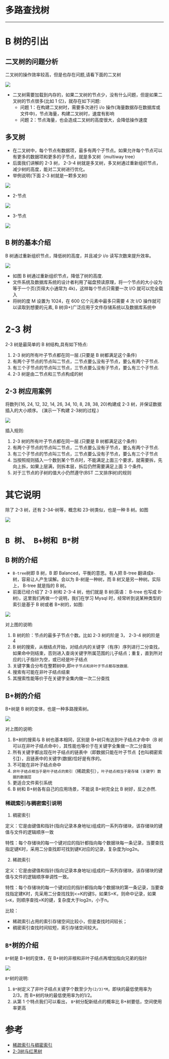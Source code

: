 # 多路查找树

---

# B 树的引出

## 二叉树的问题分析

二叉树的操作效率较高，但是也存在问题,请看下面的二叉树

![](../images/2020/08/20200806152143.png)


+   二叉树需要加载到内存的，如果二叉树的节点少，没有什么问题，但是如果二叉树的节点很多(比如 1 亿)，就存在如下问题:
    *   问题 1：在构建二叉树时，需要多次进行 i/o 操作(海量数据存在数据库或文件中)，节点海量，构建二叉树时，速度有影响
    *   问题 2：节点海量，也会造成二叉树的高度很大，会降低操作速度

## 多叉树

+   在二叉树中，每个节点有数据项，最多有两个子节点。如果允许每个节点可以有更多的数据项和更多的子节点，就是多叉树（multiway tree）
+   后面我们讲解的 2-3 树， 2-3-4 树就是多叉树，多叉树通过重新组织节点，减少树的高度，能对二叉树进行优化。
+   举例说明(下面 2-3 树就是一颗多叉树)

![](../images/2020/08/20200806203405.png)

+   2-节点

![](../images/2020/08/20200806203517.png)

+   3-节点

![](../images/2020/08/20200806203530.png)


## B 树的基本介绍

B 树通过重新组织节点，降低树的高度，并且减少 i/o 读写次数来提升效率。

![](../images/2020/08/20200806203609.png)

+   如图 B 树通过重新组织节点，降低了树的高度.
+   文件系统及数据库系统的设计者利用了磁盘预读原理，将一个节点的大小设为等于一个页(页得大小通常为 4k)，这样每个节点只需要一次 I/O 就可以完全载入
+   将树的度 M 设置为 1024，在 600 亿个元素中最多只需要 4 次 I/O 操作就可以读取到想要的元素, B 树(B+)广泛应用于文件存储系统以及数据库系统中

# 2-3 树

2-3 树是最简单的 B 树结构,具有如下特点:

1.  2-3 树的所有叶子节点都在同一层.(只要是 B 树都满足这个条件)
2.  有两个子节点的节点叫二节点，二节点要么没有子节点，要么有两个子节点.
3.  有三个子节点的节点叫三节点，三节点要么没有子节点，要么有三个子节点.
4.  2-3 树是由二节点和三节点构成的树

## 2-3 树应用案例

将数列{16, 24, 12, 32, 14, 26, 34, 10, 8, 28, 38, 20}构建成 2-3 树，并保证数据插入的大小顺序。 (演示一下构建 2-3树的过程.)

![](../images/2020/08/20200806204046.png)

插入规则:

1.  2-3 树的所有叶子节点都在同一层.(只要是 B 树都满足这个条件)
2.  有两个子节点的节点叫二节点，二节点要么没有子节点，要么有两个子节点.
3.  有三个子节点的节点叫三节点，三节点要么没有子节点，要么有三个子节点
4.  当按照规则插入一个数到某个节点时，不能满足上面三个要求，就需要拆，先向上拆，如果上层满，则拆本层，拆后仍然需要满足上面 3 个条件。
5.  对于三节点的子树的值大小仍然遵守(BST 二叉排序树)的规则

# 其它说明

除了 2-3 树，还有 2-34-树等，概念和 23-树类似，也是一种 B 树。如图

![](../images/2020/08/20200806204217.png)

# `B 树、 B+树和 B*树`

## B 树的介绍

+   `B-tree`树即 B 树，B 即 Balanced，平衡的意思。有人把 B-tree 翻译成`B-`树，容易让人产生误解。会以为 B-树是一种树，而 B 树又是另一种树。实际上， B-tree 就是指的 B 树。
+   前面已经介绍了 2-3 树和 2-3-4 树，他们就是 B 树(英语： B-tree 也写成 B-树)，这里我们再做一个说明，我们在学习 Mysql 时，经常听到说某种类型的索引是基于 B 树或者 B+树的，如图:

![](../images/2020/08/20200806204452.png)

对上图的说明:

1.   B 树的阶：节点的最多子节点个数。比如 2-3 树的阶是 3， 2-3-4 树的阶是 4
2.   B 树的搜索，从根结点开始，对结点内的关键字（有序）序列进行二分查找，如果命中则结束，否则进入查询关键字所属范围的儿子结点；重复，直到所对应的儿子指针为空，或已经是叶子结点
3.  关键字集合分布在整颗树中,即`叶子节点和非叶子节点都存放数据`.
4.  搜索有可能在非叶子结点结束
5.  其搜索性能等价于在关键字全集内做一次二分查找

## B+树的介绍

B+树是 B 树的变体，也是一种多路搜索树。

![](../images/2020/08/20200806205312.png)


对上图的说明:

1.  B+树的搜索与 B 树也基本相同，区别是 B+树只有达到叶子结点才命中（B 树可以在非叶子结点命中），其性能也等价于在关键字全集做一次二分查找
2.  所有关键字都出现在叶子结点的链表中（即数据只能在叶子节点【也叫稠密索引】），且链表中的关键字(数据)恰好是有序的。
3.  不可能在非叶子结点命中
4.  `非叶子结点相当于是叶子结点的索引`（稀疏索引），`叶子结点相当于是存储（关键字）数据的数据层`
5.  更适合文件索引系统
6.  B 树和 B+树各有自己的应用场景，不能说 B+树完全比 B 树好，反之亦然.

### 稀疏索引与稠密索引说明

1.  稠密索引

定义：它是由键值和指针(指向记录本身地址)组成的一系列存储块，该存储块的键值与文件的逻辑顺序一致

特性：每个存储块的每一个键对应的指针都指向每个数据块每一条记录，当要查找指定键K时，采用二分查找即可找到键K对应的记录，复杂度为log2n。

2.  稀疏索引

定义：它是由键值和指针(指向记录本身地址)组成的一系列存储块，该存储块的键值与文件的逻辑顺序单调性一致。

特性：每个存储块的每一个键对应的指针都指向每个数据块的第一条记录，当要查找指定建K时，先采用二分查找找到<=K的键S，如果S=K，则命中记录，如果`S<K`，则顺序查找=K的键，复杂度大于log2n，小于n。

比较：
+   稀疏索引占用的索引存储空间比较小，但是查找时间较长；
+   稠密索引查找时间较短，索引存储空间较大。

## `B*`树的介绍
`B*`树是 B+树的变体，在 B+树的非根和非叶子结点再增加指向兄弟的指针

![](../images/2020/08/20200806205452.png)


`B*`树的说明:

1.  `B*`树定义了非叶子结点关键字个数至少为`(2/3)*M`，即块的最低使用率为 2/3，而 B+树的块的最低使用率为的1/2。
2.  从第 1 个特点我们可以看出， `B*`树分配新结点的概率比 B+树要低，空间使用率更高

# 参考
+   [稀疏索引与稠密索引](https://www.cnblogs.com/lihao7/p/9259740.html)
+   [2-3树与红黑树](https://riteme.site/blog/2016-3-12/2-3-tree-and-red-black-tree.html)
